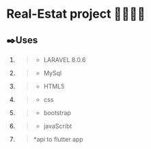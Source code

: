 # Real-Estat project 🏫🏣🏬🏢
## ✒️Uses 
1. > * LARAVEL 8.0.6
1. > * MySql
1. > * HTML5
1. > * css
1. > * bootstrap
1. > * javaScribt 
1. > *api to flutter app
